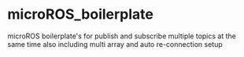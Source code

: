 # microROS_boilerplate
microROS boilerplate's for publish and subscribe multiple topics at the same time also including multi array and auto re-connection setup
